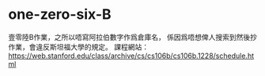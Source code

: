 # one-zero-six-B

壹零陸B作業，之所以唔寫阿拉伯數字作爲倉庫名，
係因爲唔想俾人搜索到然後抄作業，會違反斯坦福大學的規定。
課程網站：https://web.stanford.edu/class/archive/cs/cs106b/cs106b.1228/schedule.html
